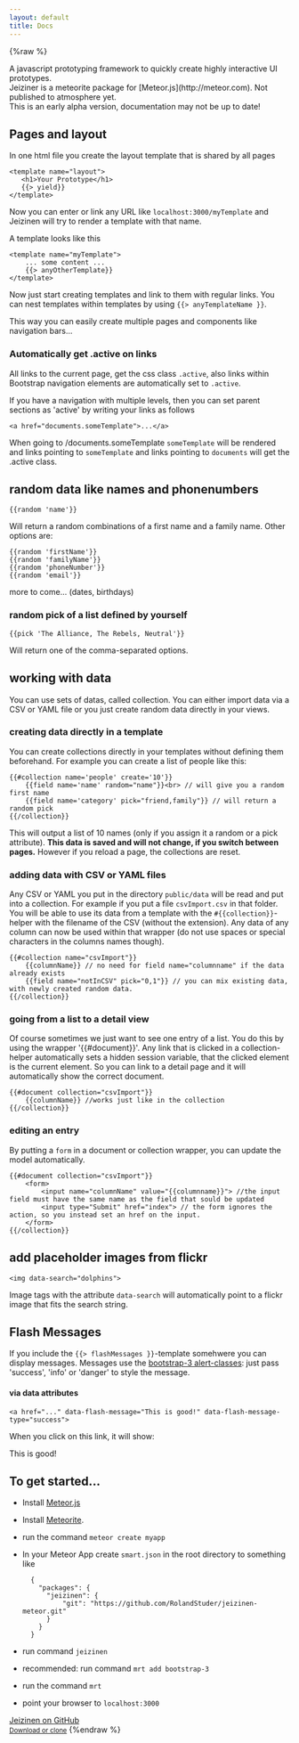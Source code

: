 ```yaml
---
layout: default
title: Docs
---
```


{%raw %}
<div class="lead">
A javascript prototyping framework to quickly create  highly interactive UI prototypes.
</div>
Jeiziner is a meteorite package for [Meteor.js](http://meteor.com). Not published to atmosphere yet.

<div class="alert alert-warning">
This is an early alpha version, documentation may not be up to date!
</div>

<a name="Layout" id="Layout"> </a>

## Pages and layout

In one html file you create the layout template that is shared by all pages

	<template name="layout">
	   <h1>Your Prototype</h1>
	   {{> yield}}
	</template>

Now you can enter or link any URL like `localhost:3000/myTemplate` and Jeizinen will try to render a template with that name.

A template looks like this

	<template name="myTemplate">
		... some content ...
		{{> anyOtherTemplate}}
	</template>

Now just start creating templates and link to them with regular links. You can nest templates within templates by using `{{> anyTemplateName }}`.

This way you can easily create multiple pages and components like navigation bars...

<!-- Wait for bug from iron router to resolve: https://github.com/EventedMind/iron-router/issues/606 -->
<!-- ### multiple layouts 

You can use multiple layouts:
	
In your main `html` put {{> renderLayout}} instead of {{> renderPage }}. Then create a template that contains {{> renderPage}} like:
	
	<template name="layoutName">
		... some navigation or stuff ...
		{{> renderPage }}
	</template>

Now you can navigate to page like `/layoutName/pageName` and the template (pageName) will be surrounded by the layout (layoutName).

Note: You cannot render a layout without a template. -->

### Automatically get .active on links

All links to the current page, get the css class `.active`, also links within Bootstrap navigation elements are automatically set to `.active`.

If you have a navigation with multiple levels, then you can set parent sections as 'active' by writing your links as follows

    <a href="documents.someTemplate">...</a>

When going to /documents.someTemplate `someTemplate` will be rendered and links pointing to `someTemplate` and links pointing to `documents` will get the .active class.

<a name="Mockdata"> </a> 

## random data like names and phonenumbers

	{{random 'name'}}

Will return a random combinations of a first name and a family name. Other options are:

	{{random 'firstName'}}
	{{random 'familyName'}}
	{{random 'phoneNumber'}}
	{{random 'email'}}

more to come... (dates, birthdays)

### random pick of a list defined by yourself

	{{pick 'The Alliance, The Rebels, Neutral'}}

Will return one of the comma-separated options.

## working with data

You can use sets of datas, called collection. You can either import data via a CSV or YAML file or you just create random data directly in your views.

### creating data directly in a template

You can create collections directly in your templates without defining them beforehand. For example you can create a list of people like this:

	{{#collection name='people' create='10'}}
		{{field name='name' random="name"}}<br> // will give you a random first name
		{{field name='category' pick="friend,family"}} // will return a random pick
	{{/collection}}

This will output a list of 10 names (only if you assign it a random or a pick attribute). **This data is saved and will not change, if you switch between pages.** However if you reload a page, the collections are reset.

<a name="importData"> </a>

### adding data with CSV or YAML files

Any CSV or YAML you put in the directory `public/data` will be read and put into a collection. For example if you put a file `csvImport.csv` in that folder. You will be able to use its data from a template with the `#{{collection}}`-helper with the filename of the CSV (without the extension). Any data of any column can now be used within that wrapper (do not use spaces or special characters in the columns names though).

	{{#collection name="csvImport"}}
		{{columnName}} // no need for field name="columnname" if the data already exists
		{{field name="notInCSV" pick="0,1"}} // you can mix existing data, with newly created random data.
	{{/collection}}

### going from a list to a detail view

Of course sometimes we just want to see one entry of a list. You do this by using the wrapper '{{#document}}'. Any link that is clicked in a collection-helper automatically sets a hidden session variable, that the clicked element is the current element. So you can link to a detail page and it will automatically show the correct document.

	{{#document collection="csvImport"}}
		{{columnName}} //works just like in the collection 
	{{/collection}}


### editing an entry

By putting a `form` in a document or collection wrapper, you can update the model automatically. 

	{{#document collection="csvImport"}}
		<form>
			<input name="columnName" value="{{columnname}}"> //the input field must have the same name as the field that sould be updated
			<input type="Submit" href="index"> // the form ignores the action, so you instead set an href on the input.
		</form>
	{{/collection}}



<a name="Image Placeholders"> </a> 	

## add placeholder images from flickr

	<img data-search="dolphins">

Image tags with the attribute `data-search` will automatically point to a flickr image that fits the search string.

<!-- I think this currently does not work -->
<!-- If you a picture does not fit your need, alt-click on it, it will be replaced by the next one.
 -->
<a name="Flash Messages"> </a> 		

## Flash Messages

If you include the `{{> flashMessages }}`-template somehwere you can display messages.
Messages use the [bootstrap-3 alert-classes](http://getbootstrap.com/components/#alerts): just pass 'success', 'info' or 'danger' to style the message.

#### via data attributes

	<a href="..." data-flash-message="This is good!" data-flash-message-type="success">

When you click on this link, it will show:

<div class="alert alert-success">This is good!</div>

<a name="Get Started"> </a>

## To get started…


- Install [Meteor.js](http://meteor.com)
- Install [Meteorite](https://github.com/oortcloud/meteorite).
- run the command `meteor create myapp`
- In your Meteor App create `smart.json` in the root directory to something like

		{
		  "packages": {
		  	"jeizinen": {
		  		"git": "https://github.com/RolandStuder/jeizinen-meteor.git"
		  	}
		  }
		}

- run command `jeizinen`
- recommended: run command `mrt add bootstrap-3`
- run the command `mrt`
- point your browser to `localhost:3000`

<a href="https://github.com/RolandStuder/jeizinen-meteor" class="btn btn-success btn-block">Jeizinen on GitHub <br><small>Download or clone</small></a>
{%endraw %}